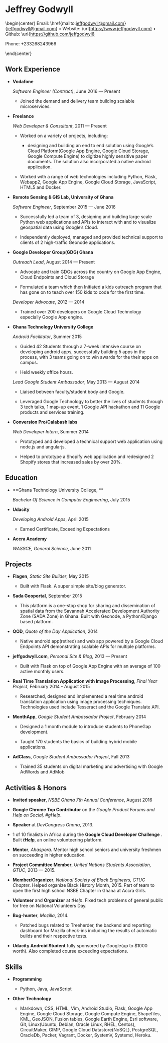 Jeffrey Godwyll
===============

\begin{center}
Email: \href{mailto:jeffgodwyll@gmail.com}{jeffgodwyll@gmail.com} •
Website: \url{https://www.jeffgodwyll.com} •
Github: \url{https://github.com/jeffgodwyll} 

Phone: +233268243966

\end{center}

Work Experience
---------------

*   **Vodafone**

    *Software Engineer (Contract)*, June 2016 — Present

    - Joined the demand and delivery team building scalable microservices.

*   **Freelance**

    *Web Developer & Consultant*, 2011 — Present

    -  Worked on a variety of projects, including:

        -   designing and building an end to end solution using Google’s Cloud
    Platform(Google App Engine, Google Cloud Storage, Google Compute Engine) to
    digitize highly sensitive paper documents. The solution also incorporated a
    native android application.


    -   Worked with a range of web technologies including Python, Flask,
        Webapp2, Google App Engine, Google Cloud Storage, JavaScript, HTML5 and
        Docker.

*   **Remote Sensing & GIS Lab, University of Ghana**

    *Software Engineer*, September 2015 — June 2016

    -  Successfully led a team of 3, designing and building large scale Python
       web applications and APIs to interact with and to visualize geospatial
       data using Google’s Cloud.

    -  Independently deployed, managed and provided technical support to clients
       of 2 high-traffic Geonode applications.

*   **Google Developer Group(GDG) Ghana**

    *Outreach Lead*, August 2014 — Present

    -   Advocate and train GDGs across the country on Google App Engine, Cloud
        Endpoints and Cloud Storage

    -   Formulated a team which then Initiated a kids outreach program that has
        gone on to teach over 150 kids to code for the first time.

    *Developer Advocate*, 2012 — 2014

    -   Trained over 200 developers on Google Cloud Technology especially Google
       App engine.

*   **Ghana Technology University College**

    *Android Facilitator*, Summer 2015

    -   Guided 42 Students through a 7-week intensive course on developing
        android apps, successfully building 5 apps in the process, with 3 teams
        going on to win awards for the their apps on campus.

    -   Held weekly office hours.

    *Lead Google Student Ambassador*, May 2013 — August 2014

    -   Liaised between faculty/student body and Google.

    -   Leveraged Google Technology to better the lives of students through 3
    tech talks, 1 map-up event, 1 Google API hackathon and 11 Google products
    and services training.

*   **Conversion Pro/Calabash labs**

    *Web Developer Intern*, Summer 2014

    -   Prototyped and developed a technical support web application using
        node.js and angularjs.

    -   Helped to prototype a Shopify web application and redesigned 2 Shopify
        stores that increased sales by over 20%.


Education
---------

*   **Ghana Technology University College, **

    *Bachelor Of Science in Computer Engineering*, July 2015

*   **Udacity**

    *Developing Android Apps*, April 2015

    -   Earned Certificate, Exceeding Expectations

*   **Accra Academy**

    *WASSCE, General Science*, June 2011

Projects
--------

*   **Flagen**, *Static Site Builder*, May 2015

    -   Built with Flask. A super simple site/blog generator.

*   **Sada Geoportal**, September 2015

    -   This platform is a one-stop shop for sharing and dissemination of
        spatial data from the Savannah Accelerated Development Authority Zone
        (SADA Zone) in Ghana. Built with Geonode, a Python/Django based
        platform.

*   **QOD**, *Quote of the Day Application*, 2014

    -   Native android app(retired) and web app powered by a Google Cloud
        Endpoints API demonstrating scalable APIs for multiple platforms.

*   **jeffgodwyll.com**, *Personal Site & Blog*, 2013 — Present

    -   Built with Flask on top of Google App Engine with an average of 100
        active monthly users.

*   **Real Time Translation Application with Image Processing**, *Final Year
    Project*, February 2014 - August 2015

    -   Researched, designed and implemented a real time android translation
        application using image processing techniques. Technologies used include
        Tesseract and the Google Translate API.

*   **MonthApp**, *Google Student Ambassador Project*, February 2014

    -   Designed a 1 month module to introduce students to PhoneGap development.

    -   Taught 170 students the basics of building hybrid mobile applications.

*   **AdClass**, *Google Student Ambassador Project*, Fall 2013

    -   Trained 35 students on digital marketing and advertising with Google
    AdWords and AdMob


Activities & Honors
-------------------

-   **Invited speaker**, *NSBE Ghana 7th Annual Conference*, August 2016

-   **Google Chrome Top Contributor** on the *Google Product Forums and Help on
Social, #gHelp*.

-   **Speaker** at *DevCongress Ghana*,  2013.

-   1 of 10 finalists in Africa during the **Google Cloud Developer Challenge**
. Built ***tHelp***, an online volunteering platform.

-   **Mentor**, *Ahaspora*. Mentor high school seniors and university freshmen
on succeeding in higher education.

-   **Project Committee Member**, *United Nations Students Association, GTUC*,
2013 — 2015.

-   **Member/Organizer**, *National Society of Black Engineers, GTUC Chapter*.
Helped organize Black History Month, 2015. Part of team to open the first high
school NSBE Chapter in Ghana at Accra Girls.

-   **Volunteer** and **Organizer** at *tHelp*. Fixed tech problems of general
public for free on National Volunteers Day.

-   **Bug-hunter**, *Mozilla*, 2014.

    -   Patched bugs related to Treeherder, the
backend and reporting dashboard for Mozilla check-ins including the results of
automatic builds and their respective tests.

-   **Udacity Android Student** fully sponsored by Google(up to $1000 worth).
Also completed course exceeding expectations.


Skills
------

*   **Programming**

    -   Python, Java, JavaScript

*   **Other Technology**

    -   Markdown, CSS, HTML, Vim, Android Studio, Flask, Google App Engine,
        Google Cloud Storage, Google Compute Engine, Shapefiles, KML, GeoJSON,
        Fusion tables, Google Earth Engine, Esri software, Git, Linux(Ubuntu,
        Debian, Oracle Linux, RHEL, Centos), CircuitMaker, GIMP, Google Cloud
        Datastore(NoSQL), PostgreSQL, OracleDb, Packer,  Vagrant, Docker,
        SystemV, Systemd, Heroku.


[tel]: 00233268243966
